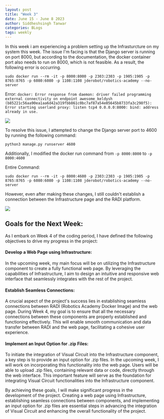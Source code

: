 ```yaml
---
layout: post
title: "Week 3"
date: June 15 - June 8 2023
author: Siddheshsingh Tanwar
categories: BLogs
tags: weekly
---
```


In this week i am experiencing a problem setting up the Infrasturcture on my system this week. The issue I'm facing is that the Django server is running on port 8000, but according to the documentation, the docker container port also needs to run on 8000, which is not feasible. As a result, the following error is occurring.



```
sudo docker run --rm -it -p 8000:8000 -p 2303:2303 -p 1905:1905 -p 8765:8765 -p 6080:6080 -p 1108:1108 jderobot/robotics-academy --no-server
```
Error:
``
docker: Error response from daemon: driver failed programming external connectivity on endpoint awesome_keldysh (b85221c56aa90ea1aa6d42a319fbb861c0bc7af87a54e05645b8733fa3c298f5): Error starting userland proxy: listen tcp4 0.0.0.0:8000: bind: address already in use.
``

![](https://hackmd.io/_uploads/Sysq6nZP2.png)

To resolve this issue, I attempted to change the Django server port to 4600 by running the following command:

```
python3 manage.py runserver 4600
```
Additionally, I modified the docker run command from ``-p 8000:8000`` to ``-p 8000:4600``

Entire Command:
```
sudo docker run --rm -it -p 8000:4600 -p 2303:2303 -p 1905:1905 -p 8765:8765 -p 6080:6080 -p 1108:1108 jderobot/robotics-academy --no-server
```

However, even after making these changes, I still couldn't establish a connection between the Infrastructure page and the RADI platform.


![](https://hackmd.io/_uploads/r1kylaZvn.png)

## Goals for the Next Week:
As I embark on Week 4 of the coding period, I have defined the following objectives to drive my progress in the project:

#### Develop a Web Page using Infrastructure:
In the upcoming week, my main focus will be on utilizing the Infrastructure component to create a fully functional web page. By leveraging the capabilities of Infrastructure, I aim to design an intuitive and responsive web interface that seamlessly integrates with the rest of the project.

#### Establish Seamless Connections:
A crucial aspect of the project's success lies in establishing seamless connections between RADI (Robotics Academy Docker Image) and the web page. During Week 4, my goal is to ensure that all the necessary connections between these components are properly established and functioning effectively. This will enable smooth communication and data transfer between RADI and the web page, facilitating a cohesive user experience.

#### Implement an Input Option for .zip Files:
To initiate the integration of Visual Circuit into the Infrastructure component, a key step is to provide an input option for .zip files. In the upcoming week, I will work on incorporating this functionality into the web page. Users will be able to upload .zip files, containing relevant data or code, directly through the web interface. This important feature will serve as the foundation for integrating Visual Circuit functionalities into the Infrastructure component.

By achieving these goals, I will make significant progress in the development of the project. Creating a web page using Infrastructure, establishing seamless connections between components, and implementing an input option for .zip files are essential steps in advancing the integration of Visual Circuit and enhancing the overall functionality of the project.